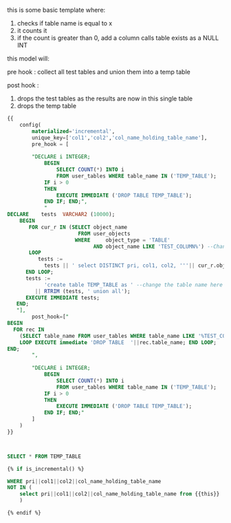 
this is some basic template where:

1. checks if table name is equal to x 
2. it counts it
3. if the count is greater than 0, add a column calls table exists as a NULL INT

this model will:

pre hook : collect all test tables and union them into a temp table

post hook :

1. drops the test tables as the results are now in this single table
2. drops the temp table

```sql
{{
    config(
        materialized='incremental',
        unique_key=['col1','col2','col_name_holding_table_name'], 
        pre_hook = [
            
        "DECLARE i INTEGER;
            BEGIN
                SELECT COUNT(*) INTO i
                FROM user_tables WHERE table_name IN ('TEMP_TABLE');
            IF i > 0 
            THEN 
                EXECUTE IMMEDIATE ('DROP TABLE TEMP_TABLE');
            END IF; END;",
            "
DECLARE    tests  VARCHAR2 (10000);
    BEGIN
       FOR cur_r IN (SELECT object_name
                       FROM user_objects
                      WHERE     object_type = 'TABLE'
                            AND object_name LIKE 'TEST_COLUMN%') --Change this to your test suffix (Currently set to TEST1%)
       LOOP
          tests :=
            tests || ' select DISTINCT pri, col1, col2, '''|| cur_r.object_name ||''' as col_name_holding_table_name from ' || cur_r.object_name || ' union all ';
      END LOOP;
      tests :=
            'create table TEMP_TABLE as ' --change the table name here (Currently set to TEST_JOINS)
         || RTRIM (tests, ' union all');
      EXECUTE IMMEDIATE tests;
   END;
   "],
        post_hook=["
BEGIN
  FOR rec IN
    (SELECT table_name FROM user_tables WHERE table_name LIKE '%TEST_COLUMN%') 
    LOOP EXECUTE immediate 'DROP TABLE  '||rec.table_name; END LOOP;
END;
        ", 
        
        "DECLARE i INTEGER;
            BEGIN
                SELECT COUNT(*) INTO i
                FROM user_tables WHERE table_name IN ('TEMP_TABLE');
            IF i > 0 
            THEN 
                EXECUTE IMMEDIATE ('DROP TABLE TEMP_TABLE');
            END IF; END;"
        ]
    )
}}



SELECT * FROM TEMP_TABLE

{% if is_incremental() %}

WHERE pri||col1||col2||col_name_holding_table_name 
NOT IN (
    select pri||col1||col2||col_name_holding_table_name from {{this}}
    )

{% endif %}
```
